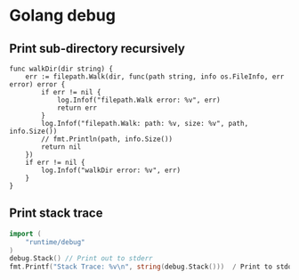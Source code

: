 # Golang debug

## Print sub-directory recursively
```golang
func walkDir(dir string) {
	err := filepath.Walk(dir, func(path string, info os.FileInfo, err error) error {
		if err != nil {
			log.Infof("filepath.Walk error: %v", err)
			return err
		}
		log.Infof("filepath.Walk: path: %v, size: %v", path, info.Size())
		// fmt.Println(path, info.Size())
		return nil
	})
	if err != nil {
		log.Infof("walkDir error: %v", err)
	}
}
```

## Print stack trace
```go
import (
	"runtime/debug"
)
debug.Stack() // Print out to stderr
fmt.Printf("Stack Trace: %v\n", string(debug.Stack()))  / Print to stdout
```
